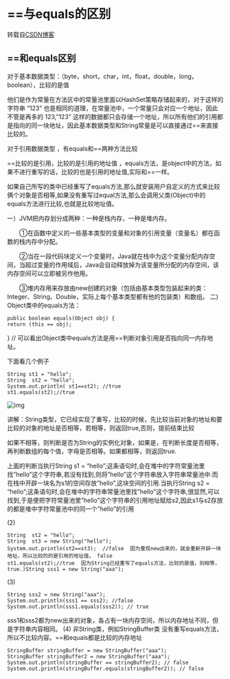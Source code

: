 # ==与equals的区别

转载自[CSDN博客](https://blog.csdn.net/goforitaaa/article/details/91416373?utm_medium=distribute.pc_relevant.none-task-blog-OPENSEARCH-1.channel_param&depth_1-utm_source=distribute.pc_relevant.none-task-blog-OPENSEARCH-1.channel_param)

## ==和equals区别



对于基本数据类型：（byte，short，char，int，float，double，long，boolean），比较的是值

他们是作为常量在方法区中的常量池里面以HashSet策略存储起来的，对于这样的字符串 “123” 也是相同的道理，在常量池中，一个常量只会对应一个地址，因此不管是再多的 123,”123” 这样的数据都只会存储一个地址，所以所有他们的引用都是指向的同一块地址，因此基本数据类型和String常量是可以直接通过==来直接比较的。

对于引用数据类型 ，有equals和==两种方法比较

==比较的是引用，比较的是引用的地址值 ，equals方法，是object中的方法，如果不进行重写的话，比较的也是引用的地址值,实际和==一样。

如果自己所写的类中已经重写了equals方法,那么就安装用户自定义的方式来比较俩个对象是否相等,如果没有重写过equal方法,那么会调用父类(Object)中的equals方法进行比较,也就是比较地址值。

一）JVM把内存划分成两种：一种是栈内存，一种是堆内存。

　　①在函数中定义的一些基本类型的变量和对象的引用变量（变量名）都在函数的栈内存中分配。

　　②当在一段代码块定义一个变量时，Java就在栈中为这个变量分配内存空间，当超过变量的作用域后，Java会自动释放掉为该变量所分配的内存空间，该内存空间可以立即被另作他用。

　　③堆内存用来存放由new创建的对象（包括由基本类型包装起来的类：Integer、String、Double，实际上每个基本类型都有他的包装类）和数组。
二) Object类中的equals方法：

```
public boolean equals(Object obj) {
return (this == obj);
```

} // 可以看出Object类中equals方法是用==判断对象引用是否指向同一内存地址。

下面看几个例子

```
String st1 = "hello";
String  st2 = "hello";
System.out.println( st1==st2); //true
st1.equals(st2);//true
```

![img](https://gitee.com/Curryforthreeeeee30/HexoPicture/raw/master/PicturteBed/20180823172902306.png)

讲解：String类型，它已经实现了重写，比较的时候，先比较当前对象的地址和要比较的对象的地址是否相等，若相等，则返回true,否则，提前结束比较

如果不相等，则判断是否为String的实例化对象，如果是，在判断长度是否相等，再判断数组的每个值，字母是否相等。如果都相等，则返回true.

上面的判断当执行String s1 = “hello”;这条语句时,会在堆中的字符常量池里找”hello”这个字符串,若没有找到,则将”hello”这个字符串放入字符串常量池中.而在栈中开辟一块名为s1的空间存放”hello”,这块空间的引用.当执行String s2 = “hello”;这条语句时,会在堆中的字符串常量池里找”hello”这个字符串,很显然,可以找到,于是便把字符常量池里”hello”这个字符串的引用地址赋给s2,因此s1与s2存放的都是堆中字符常量池中的同一个”hello”的引用

(2)

```
String  st2 = "hello";
String  st3 = new String("hello");
System.out.println(st2==st3);  //false  因为重现new出来的，就会重新开辟一块地址，所以比较的的是引用的地址值， false
st1.equals(st2);//true  因为String已经重写了equals方法，比较的是值，则相等，true.)String sss1 = new String("aaa");
```

(3)

```
String sss2 = new String("aaa");
System.out.println(sss1 == sss2); //false
System.out.println(sss1.equals(sss2)); // true
```

sss1和sss2都为new出来的对象，各占有一块内存空间，所以内存地址不同，但是字符串内容相同。
(4)
非String类，例如StringBuffer类 没有重写equals方法，所以不比较内容。==和equals都是比较的内存地址

```
StringBuffer stringBuffer = new StringBuffer("aaa");
StringBuffer stringBuffer2 = new StringBuffer("aaa");
System.out.println(stringBuffer == stringBuffer2); // false
System.out.println(stringBuffer.equals(stringBuffer2)); // false
```